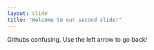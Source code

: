 ```yaml
---
layout: slide
title: "Welcome to our second slide!"
---
```

Githubs confusing.
Use the left arrow to go back!
